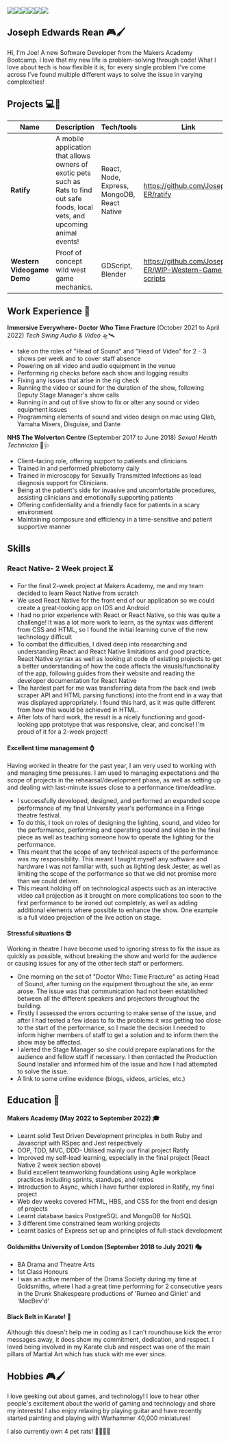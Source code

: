 <img src ="https://img.shields.io/badge/JavaScript-323330?style=for-the-badge&logo=javascript&logoColor=F7DF1E"><img src ="https://img.shields.io/badge/Ruby-CC342D?style=for-the-badge&logo=ruby&logoColor=white"><img src ="https://img.shields.io/badge/React_Native-20232A?style=for-the-badge&logo=react&logoColor=61DAFB"><img src="https://img.shields.io/badge/Express.js-404D59?style=for-the-badge"><img src="https://img.shields.io/badge/MongoDB-4EA94B?style=for-the-badge&logo=mongodb&logoColor=white"><img src="https://img.shields.io/badge/Jest-323330?style=for-the-badge&logo=Jest&logoColor=white">

## Joseph Edwards Rean 🎮🖌
Hi, I'm Joe! A new Software Developer from the Makers Academy Bootcamp. I love that my new life is problem-solving through code!
What I love about tech is how flexible it is; for every single problem I've come across I've found multiple different ways to solve the issue in varying complexities!

## Projects 💻💾

| Name                         | Description       | Tech/tools        | Link |
| ---------------------------- | ----------------- | ----------------- | ----------------|
| **Ratify**            | A mobile application that allows owners of exotic pets such as Rats to find out safe foods, local vets, and upcoming animal events!|  React, Node, Express, MongoDB, React Native | https://github.com/Joseph-ER/ratify |
| **Western Videogame Demo** | Proof of concept wild west game mechanics. | GDScript, Blender             | https://github.com/Joseph-ER/WIP-Western-Game--scripts|

## Work Experience 📜

**Immersive Everywhere- Doctor Who Time Fracture** (October 2021 to April 2022)
_Tech Swing Audio & Video_ 🛸🛰

- take on the roles of "Head of Sound" and "Head of Video" for 2 - 3 shows per week and to cover staff absence
- Powering on all video and audio equipment in the venue
- Performing rig checks before each show and logging results
- Fixing any issues that arise in the rig check
- Running the video or sound for the duration of the show, following Deputy Stage Manager's show calls
- Running in and out of live show to fix or alter any sound or video equipment issues
- Programming elements of sound and video design on mac using Qlab, Yamaha Mixers, Disguise, and Dante

**NHS The Wolverton Centre** (September 2017 to June 2018)
_Sexual Health Technician_ 💉🩺

- Client-facing role, offering support to patients and clinicians
- Trained in and performed phlebotomy daily
- Trained in microscopy for Sexually Transmitted Infections as lead diagnosis support for Clinicians.
- Being at the patient's side for invasive and uncomfortable procedures, assisting clinicians and emotionally supporting patients
- Offering confidentiality and a friendly face for patients in a scary environment
- Maintaining composure and efficiency in a time-sensitive and patient supportive manner

## Skills

### React Native- 2 Week project ⏳
- For the final 2-week project at Makers Academy, me and my team decided to learn React Native from scratch
- We used React Native for the front end of our application so we could create a great-looking app on IOS and Android
- I had no prior experience with React or React Native, so this was quite a challenge! It was a lot more work to learn, as the syntax was different from CSS and HTML, so I found the initial learning curve of the new technology difficult
- To combat the difficulties, I dived deep into researching and understanding React and React Native limitations and good practice, React Native syntax as well as looking at code of existing projects to get a better understanding of how the code affects the visuals/functionality of the app, following guides from their website and reading the developer documentation for React Native
- The hardest part for me was transferring data from the back end (web scraper API and HTML parsing functions) into the front end in a way that was displayed appropriately. I found this hard, as it was quite different from how this would be achieved in HTML.
- After lots of hard work, the result is a nicely functioning and good-looking app prototype that was responsive, clear, and concise! I'm proud of it for a 2-week project!

#### Excellent time management ⌚

Having worked in theatre for the past year, I am very used to working with and managing time pressures. I am used to managing expectations and the scope of projects in the rehearsal/development phase, as well as setting up and dealing with last-minute issues close to a performance time/deadline.

- I successfully developed, designed, and performed an expanded scope performance of my final University year's performance in a Fringe theatre festival.
- To do this, I took on roles of designing the lighting, sound, and video for the performance, performing and operating sound and video in the final piece as well as teaching someone how to operate the lighting for the performance.
- This meant that the scope of any technical aspects of the performance was my responsibility. This meant I taught myself any software and hardware I was not familiar with, such as lighting desk Jester, as well as limiting the scope of the performance so that we did not promise more than we could deliver.
- This meant holding off on technological aspects such as an interactive video call projection as it brought on more complications too soon to the first performance to be ironed out completely, as well as adding additional elements where possible to enhance the show. One example is a full video projection of the live action on stage.


#### Stressful situations 😎

Working in theatre I have become used to ignoring stress to fix the issue as quickly as possible, without breaking the show and world for the audience or causing issues for any of the other tech staff or performers.

- One morning on the set of "Doctor Who: Time Fracture" as acting Head of Sound, after turning on the equipment throughout the site, an error arose. The issue was that communication had not been established between all the different speakers and projectors throughout the building.
- Firstly I assessed the errors occurring to make sense of the issue, and after I had tested a few ideas to fix the problems it was getting too close to the start of the performance, so I made the decision I needed to inform higher members of staff to get a solution and to inform them the show may be affected.
- I alerted the Stage Manager so she could prepare explanations for the audience and fellow staff if necessary. I then contacted the Production Sound Installer and informed him of the issue and how I had attempted to solve the issue.
- A link to some online evidence (blogs, videos, articles, etc.)


## Education 🏫

#### Makers Academy (May 2022 to September 2022) 🎓

- Learnt solid Test Driven Development principles in both Ruby and Javascript with RSpec and Jest respectively
- OOP, TDD, MVC, DDD- Utilised mainly our final project Ratify
- Improved my self-lead learning, especially in the final project (React Native 2 week section above)
- Build excellent teamworking foundations using Agile workplace practices including sprints, standups, and retros
- Introduction to Async, which I have further explored in Ratify, my final project
- Web dev weeks covered HTML, HBS, and CSS for the front end design of projects
- Learnt database basics PostgreSQL and MongoDB for NoSQL
- 3 different time constrained team working projects
- Learnt basics of Express set up and principles of full-stack development

#### Goldsmiths University of London (September 2018 to July 2021) 🎭

- BA Drama and Theatre Arts 
- 1st Class Honours
- I was an active member of the Drama Society during my time at Goldsmiths, where I had a great time performing for 2 consecutive years in the Drunk Shakespeare productions of 'Rumeo and Giniet' and 'MacBev'd'

#### Black Belt in Karate! 🥋

Although this doesn't help me in coding as I can't roundhouse kick the error messages away, it does show my commitment, dedication, and respect. I loved being involved in my Karate club and respect was one of the main pillars of Martial Art which has stuck with me ever since.

## Hobbies 🎮🖌

I love geeking out about games, and technology! I love to hear other people's excitement about the world of gaming and technology and share my interests! I also enjoy relaxing by playing guitar and have recently started painting and playing with Warhammer 40,000 miniatures!

I also currently own 4 pet rats! 🐀🐀🐀🐀

